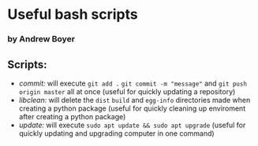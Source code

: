 # Useful bash scripts
### by Andrew Boyer

## Scripts:
* *commit:* will execute `git add .` `git commit -m "message"` and `git push origin master` all at once (useful for quickly updating a repository)
* *libclean:* will delete the `dist` `build` and `egg-info` directories made when creating a python package (useful for quickly cleaning up enviroment after creating a python package)
* *update:* will execute `sudo apt update && sudo apt upgrade` (useful for quickly updating and upgrading computer in one command)
